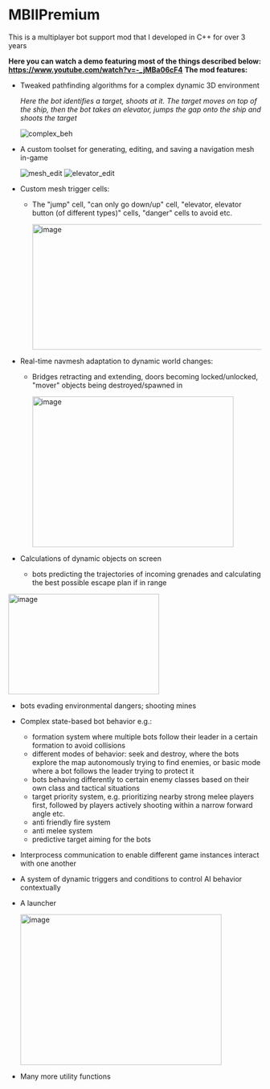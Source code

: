 # MBIIPremium
This is a multiplayer bot support mod that I developed in C++ for over 3 years 

**Here you can watch a demo featuring most of the things described below: https://www.youtube.com/watch?v=-_jMBa06cF4**
**The mod features:**

- Tweaked pathfinding algorithms for a complex dynamic 3D environment

  _Here the bot identifies a target, shoots at it. The target moves on top of the ship, then the bot takes an elevator, jumps the gap onto the ship and shoots the target_

    ![complex_beh](https://github.com/user-attachments/assets/23c87f55-a95d-4e2b-970b-c95d0472095d)

- A custom toolset for generating,  editing, and saving a navigation mesh in-game

  ![mesh_edit](https://github.com/user-attachments/assets/871f7500-43c3-4656-accb-87727e455f1c)
![elevator_edit](https://github.com/user-attachments/assets/9802aafb-320b-499d-bf28-9eeeba425a94)

- Custom mesh trigger cells:
  - The "jump" cell, "can only go down/up" cell, "elevator, elevator button (of different types)" cells, "danger" cells to avoid etc.

    <img width="500" height="250" alt="image" src="https://github.com/user-attachments/assets/b7c24408-d19a-4380-aaa4-e5564eff186c" />
- Real-time navmesh adaptation to dynamic world changes:
  - Bridges retracting and extending, doors becoming locked/unlocked, "mover" objects being destroyed/spawned in
 
    <img width="400" height="300" alt="image" src="https://github.com/user-attachments/assets/512d1f01-4b15-497c-b033-16757ca5fca8" />

- Calculations of dynamic objects on screen
  - bots predicting the trajectories of incoming grenades and calculating the best possible escape plan if in range

<img width="300" height="200" alt="image" src="https://github.com/user-attachments/assets/cb52d931-c3ec-4576-bf65-45a46c74e7f2" />

  - bots evading environmental dangers; shooting mines 
- Complex state-based bot behavior e.g.:
  - formation system where multiple bots follow their leader in a certain formation to avoid collisions
  - different modes of behavior: seek and destroy, where the bots explore the map autonomously trying to find enemies, or basic mode where a bot follows the leader trying to protect it 
  - bots behaving differently to certain enemy classes based on their own class and tactical situations
  - target priority system, e.g. prioritizing nearby strong melee players first, followed by players actively shooting within a narrow forward angle etc.
  - anti friendly fire system
  - anti melee system
  - predictive target aiming for the bots 
- Interprocess communication to enable different game instances interact with one another
- A system of dynamic triggers and conditions to control AI behavior contextually
- A launcher

  <img width="400" height="300" alt="image" src="https://github.com/user-attachments/assets/3fc19831-8734-455c-b9ad-0d988d903f88" />

- Many more utility functions
